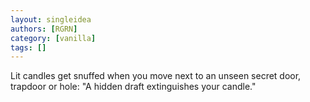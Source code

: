 ```yaml
---
layout: singleidea
authors: [RGRN]
category: [vanilla]
tags: []
---
```

Lit candles get snuffed when you move next to an unseen secret door, trapdoor or hole: "A hidden draft extinguishes your candle."
